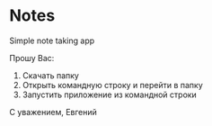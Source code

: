# Notes
Simple note taking app

Прошу Вас: 
   1. Скачать папку
   2. Открыть командную строку и перейти в папку 
   3. Запустить приложение из командной строки

С уважением, Евгений
